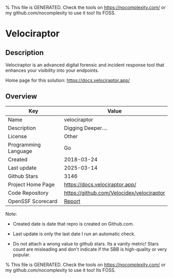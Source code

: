 
% This file is GENERATED. Check the tools on https://nocomplexity.com/ or my github.com/nocomplexity to use it too! Its FOSS. 

# Velociraptor

## Description 

Velociraptor is an advanced digital forensic and incident response tool that enhances your visibility into your endpoints.

Home page for this solution: https://docs.velociraptor.app/ 

## Overview 

| Key | Value |
| --- | --- |
| Name | velociraptor |
| Description | Digging Deeper.... |
| License | Other |
| Programming Language | Go |
| Created | 2018-03-24 |
| Last update | 2025-03-14 |
| Github Stars | 3146 |
| Project Home Page | https://docs.velociraptor.app/ |
| Code Repository | https://github.com/Velocidex/velociraptor |
| OpenSSF Scorecard | [Report](https://securityscorecards.dev/viewer/?uri=github.com/Velocidex/velociraptor) |

Note:
 - Created date is date that repro is created on Github.com. 

- Last update is only the last date I run an automatic check. 

- Do not attach a wrong value to github stars. Its a vanity metric! Stars count are misleading and 
don't indicate if the SBB is high-quality or very popular.

% This file is GENERATED. Check the tools on https://nocomplexity.com/ or my github.com/nocomplexity to use it too! Its FOSS. 

